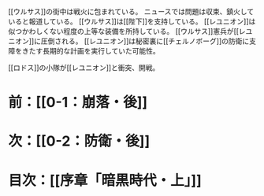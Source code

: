 [[ウルサス]]の街中は戦火に包まれている。
ニュースでは問題は収束、鎮火していると報道している。
[[ウルサス]]は[[陛下]]を支持している。
[[レユニオン]]は似つかわしくない程度の上等な装備を所持している。
[[ウルサス]]憲兵が[[レユニオン]]に圧倒される。
[[レユニオン]]は秘密裏に[[チェルノボーグ]]の防衛に支障をきたす長期的な計画を実行していた可能性。

[[ロドス]]の小隊が[[レユニオン]]と衝突、開戦。

# 前：[[0-1：崩落・後]]
# 次：[[0-2：防衛・後]]
# 目次：[[序章「暗黒時代・上」]]